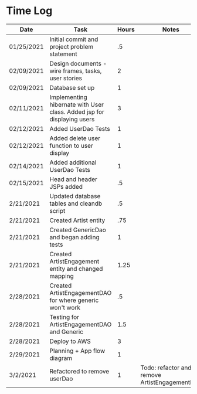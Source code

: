 # Time Log

| Date | Task | Hours | Notes|
|------|------|-------|------|
|01/25/2021|Initial commit and project problem statement |.5 ||
|02/09/2021|Design documents - wire frames, tasks, user stories |2||
|02/09/2021|Database set up |1||
|02/11/2021|Implementing hibernate with User class. Added jsp for displaying users|3||
|02/12/2021|Added UserDao Tests |1||
|02/12/2021|Added delete user function to user display|1||
|02/14/2021|Added additional UserDao Tests |1||
|02/15/2021|Head and header JSPs added|.5||
|2/21/2021|Updated database tables and cleandb script|.5||
|2/21/2021|Created Artist entity|.75||
|2/21/2021|Created GenericDao and began adding tests|1||
|2/21/2021|Created ArtistEngagement entity and changed mapping|1.25||
|2/28/2021|Created ArtistEngagementDAO for where generic won't work|.5||
|2/28/2021|Testing for ArtistEngagementDAO and Generic |1.5||
|2/28/2021|Deploy to AWS|3||
|2/29/2021|Planning + App flow diagram| 1||
|3/2/2021|Refactored to remove userDao|1|Todo: refactor and remove ArtistEngagementDao|